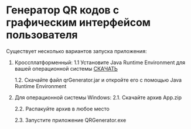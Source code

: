 # Генератор QR кодов с графическим интерфейсом пользователя

Существует несколько вариантов запуска приложения:
1. Кроссплатформенный:
   1.1 Установите Java Runtime Environment для вашей операционной системы [СКАЧАТЬ](https://www.java.com/en/download/manual.jsp)
   
   1.2. Скачайте файл qrGenerator.jar и откройте его с помощью Java Runtime Environment
   
3. Для операционной системы Windows:
   2.1. Скачайте архив App.zip
   
   2.2. Распакуйте архив в любое место
   
   2.3. Запустите приложение QRGenerator.exe
